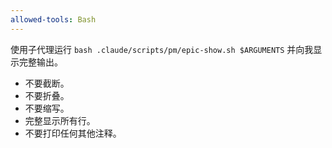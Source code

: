 ```yaml
---
allowed-tools: Bash
---
```


使用子代理运行 `bash .claude/scripts/pm/epic-show.sh $ARGUMENTS` 并向我显示完整输出。

- 不要截断。
- 不要折叠。
- 不要缩写。
- 完整显示所有行。
- 不要打印任何其他注释。
